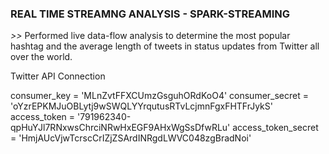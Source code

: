 ### REAL TIME STREAMNG ANALYSIS - SPARK-STREAMING

_>>_  Performed live data-flow analysis to determine the most popular hashtag and the average length of tweets in status updates from Twitter all over the world.

Twitter API Connection

consumer_key = 'MLnZvtFFXCUmzGsguhORdKoO4'
consumer_secret = 'oYzrEPKMJuOBLytj9wSWQLYYrqutusRTvLcjmnFgxFHTFrJykS'
access_token = '791962340-qpHuYJl7RNxwsChrciNRwHxEGF9AHxWgSsDfwRLu'
access_token_secret = 'HmjAUcVjwTcrscCrIZjZSArdINRgdLWVC048zgBradNoi'